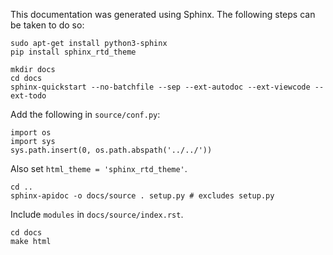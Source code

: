 This documentation was generated using Sphinx. The following steps can be taken to do so:

```
sudo apt-get install python3-sphinx
pip install sphinx_rtd_theme

mkdir docs
cd docs
sphinx-quickstart --no-batchfile --sep --ext-autodoc --ext-viewcode --ext-todo
```

Add the following in `source/conf.py`:
```
import os
import sys
sys.path.insert(0, os.path.abspath('../../'))
```
Also set `html_theme = 'sphinx_rtd_theme'`.

```
cd ..
sphinx-apidoc -o docs/source . setup.py # excludes setup.py
```

Include `modules` in `docs/source/index.rst`.

```
cd docs
make html
```
